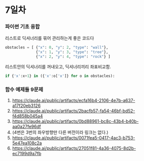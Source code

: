 # 7일차

### 파이썬 기초 융합
리스트로 딕셔너리를 묶어 관리하는게 좋은 코드다
```python
obstacles = [ {"x": 0, "y": 2, "type": "wall"},
              {"x": 1, "y": 3, "type": "tree"},
              {"x": 2, "y": 4, "type": "rock"} ]
```
리스트안의 딕셔너리를 꺼내오고, 딕셔너리끼리 좌표비교함.
```python
if {'x':x+1} in ({'x':o['x']} for o in obstacles):
```

### 함수 예제들 9문제
1. https://claude.ai/public/artifacts/ecfa16b4-2106-4e7b-a637-a17f20eb3126
2. https://claude.ai/public/artifacts/2bacfb57-fa54-46bf-bd52-f4d858b045a4
3. https://claude.ai/public/artifacts/0bd88961-bc8c-43b4-b40b-aa0a27fe96df
4. (4번은 3번의 좌우방향만 다른 버전이라 링크는 없다.)
5. https://claude.ai/public/artifacts/0071fea5-0417-4ac3-b753-5e47ea108c2a
6. https://claude.ai/public/artifacts/27051f81-4a36-4075-8d2b-ec7199d9a7fb
